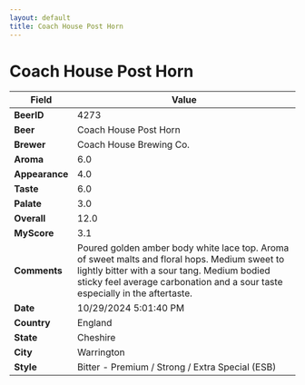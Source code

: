 ```yaml
---
layout: default
title: Coach House Post Horn
---
```


# Coach House Post Horn

| Field         | Value     |
|---------------|-----------|
| **BeerID** | 4273 |
| **Beer** | Coach House Post Horn |
| **Brewer** | Coach House Brewing Co. |
| **Aroma** | 6.0 |
| **Appearance** | 4.0 |
| **Taste** | 6.0 |
| **Palate** | 3.0 |
| **Overall** | 12.0 |
| **MyScore** | 3.1 |
| **Comments** | Poured golden amber body white lace top.  Aroma of sweet malts and floral hops.  Medium sweet to lightly bitter with a sour tang. Medium bodied sticky feel average carbonation and a sour taste especially in the aftertaste.   |
| **Date** | 10/29/2024 5:01:40 PM |
| **Country** | England |
| **State** | Cheshire |
| **City** | Warrington |
| **Style** | Bitter - Premium / Strong / Extra Special (ESB) |
